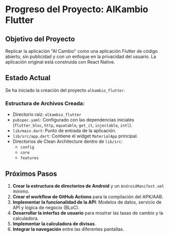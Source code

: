 # Progreso del Proyecto: AlKambio Flutter

## Objetivo del Proyecto
Replicar la aplicación "Al Cambio" como una aplicación Flutter de código abierto, sin publicidad y con un enfoque en la privacidad del usuario. La aplicación original está construida con React Native.

## Estado Actual
Se ha iniciado la creación del proyecto `alkambio_flutter`.

### Estructura de Archivos Creada:
- Directorio raíz: `alkambio_flutter`
- `pubspec.yaml`: Configurado con las dependencias iniciales (`flutter_bloc`, `http`, `equatable`, `get_it`, `injectable`, `intl`).
- `lib/main.dart`: Punto de entrada de la aplicación.
- `lib/src/app.dart`: Contiene el widget `MaterialApp` principal.
- Directorios de Clean Architecture dentro de `lib/src`:
    - `config`
    - `core`
    - `features`

## Próximos Pasos
1.  **Crear la estructura de directorios de Android** y un `AndroidManifest.xml` mínimo.
2.  **Crear el workflow de GitHub Actions** para la compilación del APK/AAB.
3.  **Implementar la funcionalidad de la API**: Modelos de datos, servicio de API y lógica de negocio (BLoC).
4.  **Desarrollar la interfaz de usuario** para mostrar las tasas de cambio y la calculadora.
5.  **Implementar la calculadora de divisas**.
6.  **Integrar la navegación** entre las diferentes pantallas.
